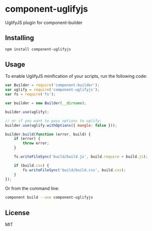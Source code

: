 # component-uglifyjs

UglifyJS plugin for component-builder

## Installing

```bash
npm install component-uglifyjs
```

## Usage

To enable UglifyJS minification of your scripts, run the following code:

```javascript
var Builder = require('component-builder');
var uglify = require('component-uglifyjs');
var fs = require('fs');

var builder = new Builder(__dirname);

builder.use(uglify);

// or if you want to pass options to uglify:
builder.use(uglify.withOptions({ mangle: false }));

builder.build(function (error, build) {
    if (error) {
		throw error;
	}

    fs.writeFileSync('build/build.js', build.require + build.js);

    if (build.css) {
		fs.writeFileSync('build/build.css', build.css);
	}
});
```

Or from the command line:

```bash
component build --use component-uglifyjs
```

## License

MIT

